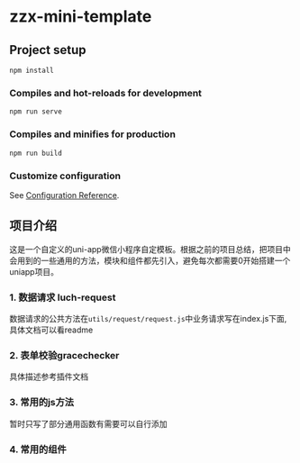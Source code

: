 # zzx-mini-template

## Project setup
```
npm install
```

### Compiles and hot-reloads for development
```
npm run serve
```

### Compiles and minifies for production
```
npm run build
```

### Customize configuration
See [Configuration Reference](https://cli.vuejs.org/config/).

## 项目介绍
这是一个自定义的uni-app微信小程序自定模板。根据之前的项目总结，把项目中会用到的一些通用的方法，模块和组件都先引入，避免每次都需要0开始搭建一个uniapp项目。
### 1. 数据请求 luch-request
数据请求的公共方法在`utils/request/request.js`中业务请求写在index.js下面,具体文档可以看readme
### 2. 表单校验gracechecker
具体描述参考插件文档
### 3. 常用的js方法
暂时只写了部分通用函数有需要可以自行添加
### 4. 常用的组件
